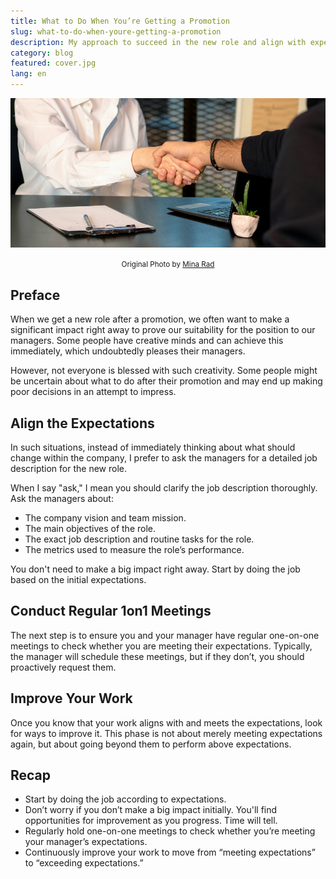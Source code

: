 ```yaml
---
title: What to Do When You’re Getting a Promotion
slug: what-to-do-when-youre-getting-a-promotion
description: My approach to succeed in the new role and align with expectations
category: blog
featured: cover.jpg
lang: en
---
```


<img src="cover.jpg" alt="What to Do When You’re Getting a Promotion" />

<p align="center"><small><span>Original Photo by <a href="https://unsplash.com/photos/a-man-and-a-woman-shaking-hands-in-front-of-a-laptop-qFSQFSmfZkA" target="_blank" rel="noopener">Mina Rad</a></span></small></p>

## Preface

When we get a new role after a promotion, we often want to make a significant impact right away to prove our suitability for the position to our managers. Some people have creative minds and can achieve this immediately, which undoubtedly pleases their managers.

However, not everyone is blessed with such creativity. Some people might be uncertain about what to do after their promotion and may end up making poor decisions in an attempt to impress.

## Align the Expectations

In such situations, instead of immediately thinking about what should change within the company, I prefer to ask the managers for a detailed job description for the new role.

When I say "ask," I mean you should clarify the job description thoroughly. Ask the managers about:

- The company vision and team mission.
- The main objectives of the role.
- The exact job description and routine tasks for the role.
- The metrics used to measure the role’s performance.

You don't need to make a big impact right away. Start by doing the job based on the initial expectations.

## Conduct Regular 1on1 Meetings

The next step is to ensure you and your manager have regular one-on-one meetings to check whether you are meeting their expectations. Typically, the manager will schedule these meetings, but if they don’t, you should proactively request them.

## Improve Your Work

Once you know that your work aligns with and meets the expectations, look for ways to improve it. This phase is not about merely meeting expectations again, but about going beyond them to perform above expectations.

## Recap

- Start by doing the job according to expectations.
- Don’t worry if you don’t make a big impact initially. You'll find opportunities for improvement as you progress. Time will tell.
- Regularly hold one-on-one meetings to check whether you’re meeting your manager’s expectations.
- Continuously improve your work to move from “meeting expectations” to “exceeding expectations.”
